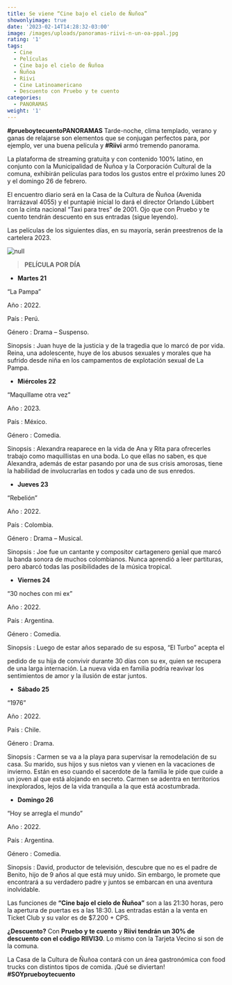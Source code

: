 ```yaml
---
title: Se viene “Cine bajo el cielo de Ñuñoa”
showonlyimage: true
date: '2023-02-14T14:28:32-03:00'
image: /images/uploads/panoramas-riivi-n-un-oa-ppal.jpg
rating: '1'
tags:
  - Cine
  - Películas
  - Cine bajo el cielo de Ñuñoa
  - Ñuñoa
  - Riivi
  - Cine Latinoamericano
  - Descuento con Pruebo y te cuento
categories:
  - PANORAMAS
weight: '1'
---
```

**\#prueboytecuentoPANORAMAS** Tarde-noche, clima templado, verano y ganas de relajarse son elementos que se conjugan perfectos para, por ejemplo, ver una buena película y **\#Riivi** armó tremendo panorama.

<!--more-->

La plataforma de streaming gratuita y con contenido 100% latino, en conjunto con la Municipalidad de Ñuñoa y la Corporación Cultural de la comuna, exhibirán películas para todos los gustos entre el próximo lunes 20 y el domingo 26 de febrero.

El encuentro diario será en la Casa de la Cultura de Ñuñoa (Avenida Irarrázaval 4055) y el puntapié inicial lo dará el director Orlando Lübbert con la cinta nacional “Taxi para tres” de 2001. Ojo que con Pruebo y te cuento tendrán descuento en sus entradas (sigue leyendo).

Las películas de los siguientes días, en su mayoría, serán preestrenos de la cartelera 2023.

![null](/images/uploads/panoramas-riivi-n-un-oa-ppal.jpg)

> **PELÍCULA POR DÍA**

* **Martes 21**

“La Pampa”

Año		: 2022.

País		: Perú.

Género	: Drama – Suspenso.

Sinopsis	: Juan huye de la justicia y de la tragedia que lo marcó de por vida. Reina, una adolescente, huye de los abusos sexuales y morales que ha sufrido desde niña en los campamentos de explotación sexual de La Pampa.

* **Miércoles 22**

“Maquíllame otra vez”

Año		: 2023.

País		: México.

Género	: Comedia.

Sinopsis	: Alexandra reaparece en la vida de Ana y Rita para ofrecerles trabajo como maquillistas en una boda. Lo que ellas no saben, es que Alexandra, además de estar pasando por una de sus crisis amorosas, tiene la habilidad de involucrarlas en todos y cada uno de sus enredos.

* **Jueves 23**

“Rebelión”

Año		: 2022.

País		: Colombia.

Género	: Drama – Musical.

Sinopsis	: Joe fue un cantante y compositor cartagenero genial que marcó la banda sonora de muchos colombianos. Nunca aprendió a leer partituras, pero abarcó todas las posibilidades de la música tropical.

* **Viernes 24**

“30 noches con mi ex”

Año		: 2022.

País		: Argentina.

Género	: Comedia.

Sinopsis	: Luego de estar años separado de su esposa, “El Turbo” acepta el

pedido de su hija de convivir durante 30 días con su ex, quien se recupera de una larga internación. La nueva vida en familia podría reavivar los sentimientos de amor y la ilusión de estar juntos.

* **Sábado 25**

“1976”

Año		: 2022.

País		: Chile.

Género	: Drama.

Sinopsis	: Carmen se va a la playa para supervisar la remodelación de su casa. Su marido, sus hijos y sus nietos van y vienen en la vacaciones de invierno. Están en eso cuando el sacerdote de la familia le pide que cuide a un joven al que está alojando en secreto. Carmen se adentra en territorios inexplorados, lejos de la vida tranquila a la que está acostumbrada.

* **Domingo 26**

“Hoy se arregla el mundo”

Año		: 2022.

País		: Argentina.

Género	: Comedia.

Sinopsis	: David, productor de televisión, descubre que no es el padre de Benito, hijo de 9 años al que está muy unido. Sin embargo, le promete que encontrará a su verdadero padre y juntos se embarcan en una aventura inolvidable.

Las funciones de **“Cine bajo el cielo de Ñuñoa”** son a las 21:30 horas, pero la apertura de puertas es a las 18:30. Las entradas están a la venta en Ticket Club y su valor es de $7.200 + CPS. 

**¿Descuento?** Con **Pruebo y te cuento** y **Riivi tendrán un 30% de descuento con el código RIIVI30**. Lo mismo con la Tarjeta Vecino si son de la comuna.

La Casa de la Cultura de Ñuñoa contará con un área gastronómica con food trucks con distintos tipos de comida. ¡Qué se diviertan! **\#SOYprueboytecuento**
